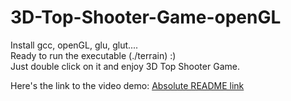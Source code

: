 # 3D-Top-Shooter-Game-openGL
Install gcc, openGL, glu, glut.... <br />
Ready to run the executable (./terrain) :) <br />
Just double click on it and enjoy 3D Top Shooter Game.

Here's the link to the video demo:
[Absolute README link](https://youtu.be/XZlUA_wdV-I)
